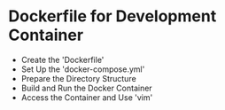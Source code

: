 # Dockerfile for Development Container
- Create the 'Dockerfile'
- Set Up the 'docker-compose.yml'
- Prepare the Directory Structure
- Build and Run the Docker Container
- Access the Container and Use 'vim'
